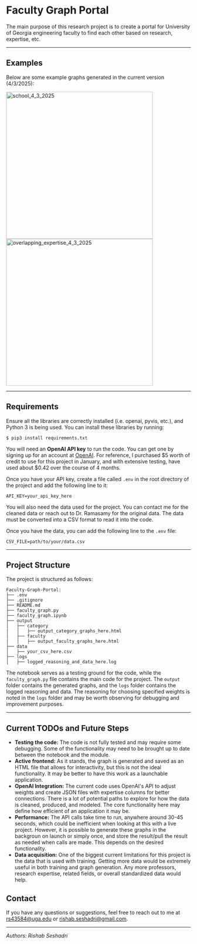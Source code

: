 # Faculty Graph Portal
The main purpose of this research project is to create a portal for University of Georgia engineering faculty to find each other based on research, expertise, etc.

----------------------------------------------
## Examples

Below are some example graphs generated in the current version (4/3/2025):

<img width="400" alt="school_4_3_2025" src="https://github.com/user-attachments/assets/9771a0fd-2385-42b5-b20c-495df7ea9159" />
<img width="400" alt="overlapping_expertise_4_3_2025" src="https://github.com/user-attachments/assets/a926fcb8-de10-4920-ae1c-d7fc89ab0bc7" />


----------------------------------------------
## Requirements


Ensure all the libraries are correctly installed (i.e. openai, pyvis, etc.), and Python 3 is being used. You can install these libraries by running:

```$ pip3 install requirements.txt```


You will need an **OpenAI API key** to run the code. You can get one by signing up for an account at [OpenAI](https://platform.openai.com/signup). For reference, I purchased \$5 worth of credit to use for this project in January, and with extensive testing, have used about \$0.42 over the course of 4 months. 

Once you have your API key, create a file called `.env` in the root directory of the project and add the following line to it:
    
    API_KEY=your_api_key_here

You will also need the data used for the project. You can contact me for the cleaned data or reach out to Dr. Ramasamy for the original data. The data must be converted into a CSV format to read it into the code.

Once you have the data, you can add the following line to the `.env` file:

    CSV_FILE=path/to/your/data.csv

----------------------------------------------

## Project Structure    

The project is structured as follows:

```
Faculty-Graph-Portal:
├── .env
├── .gitignore
├── README.md
├── faculty_graph.py
├── faculty_graph.ipynb
├── output
│   ├── category
|   │   ├── output_category_graphs_here.html
│   ├── faculty
|   │   ├── output_faculty_graphs_here.html
├── data
│   ├── your_csv_here.csv
├── logs
│   ├── logged_reasoning_and_data_here.log
```

The notebook serves as a testing ground for the code, while the `faculty_graph.py` file contains the main code for the project. The `output` folder contains the generated graphs, and the `logs` folder contains the logged reasoning and data.
The reasoning for choosing specified weights is noted in the `logs` folder and may be worth observing for debugging and improvement purposes.

----------------------------------------------
## Current TODOs and Future Steps
  - **Testing the code:** The code is not fully tested and may require some debugging. Some of the functionality may need to be brought up to date between the notebook and the module.
  - **Active frontend:** As it stands, the graph is generated and saved as an HTML file that allows for interactivity, but this is not the ideal functionality. It may be better to have this work as a launchable application.
  - **OpenAI Integration:** The current code uses OpenAI's API to adjust weights and create JSON files with expertise columns for better connections. There is a lot of potential paths to explore for how the data is cleaned, produced, and modeled. The core functionality here may define how efficient of an application it may be.
  - **Performance:** The API calls take time to run, anywhere around 30-45 seconds, which could be inefficient when looking at this with a live project. However, it is possible to generate these graphs in the backgroun on launch or simply once, and store the result/pull the result as needed when calls are made. This depends on the desired functionality.
  - **Data acquisition:** One of the biggest current limitations for this project is the data that is used with training. Getting more data would be extremely useful in both training and graph generation. Any more professors, research expertise, related fields, or overall standardized data would help.

## Contact

If you have any questions or suggestions, feel free to reach out to me at [rs43584@uga.edu](rs43584@uga.edu) or [rishab.seshadri@gmail.com](rishab.seshadri@gmail.com).

----------------------------------------------
*Authors: Rishab Seshadri*
